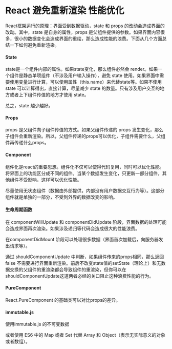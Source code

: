 # React 避免重新渲染 性能优化

React框架运行的原理：界面受到数据驱动，state 和 props 的改动会造成界面的改动。其中，state 是自身的属性，props 是父组件提供的参数。如果界面内容很多，很小的数据变化会造成界面的重绘，那么造成性能的浪费。下面从几个方面总结一下如何避免重新渲染。

#### State

state是一个组件内部的属性。如果state变化，那么组件必然会 render。如果一个组件是静态单项组件（不涉及用户输入操作），避免 state 使用。如果界面中需要使用变量进行计算，可以使用属性（this.name）来代替state等。如果不使用 state 可以计算得出，直接计算，尽量减少 state 的数量。只有涉及用户交互的地方或者上下组件传值的地方才使用 state。

总之，state 越少越好。

#### Props

props 是父组件向子组件传值的方式。如果父组件传递的 props 发生变化，那么子组件会重新渲染。所以，父组件传递的props可以优化，子组件需要什么，父组件再传递什么props。

#### Component

组件化是react的重要思想。组件化不仅可以使得代码复用，同时可以优化性能。将界面上的功能区分成不同的组件。当某个数据发生变化，只更新一部分组件，其他组件不受影响，这样可以优化性能。

尽量使用无状态组件（数据由外部提供，内部没有用户数据交互行为等）。这部分组件就是单独的一部分，不受到外界的数据改变的影响。

#### 生命周期函数

在 componentWillUpdate 和 componentDidUpdate 阶段，界面数据的处理可能会造成界面再次渲染。如果涉及递归等代码会造成很大的性能浪费。

在componentDidMount 阶段可以处理很多数据（界面首次加载后，向服务器发出请求等）。

通过 shouldComponentUpdate 中判断，如果组件传来的props相同，那么返回 false 不需要进行界面重新渲染。前后不改变state值的setState（理论上）和无数据交换的父组件的重渲染都会导致组件的重渲染，但你可以在shouldComponentUpdate这道两者必经的关口阻止这种浪费性能的行为。

#### PureComponent

React.PureComponent 的基础类可以对比props的差异。

#### immutable.js

使用immutable.js 的不可变数据

或者使用 ES6 中的 Map 或者 Set 代替 Array 和 Object（表示无实际意义的对象或者数组）。